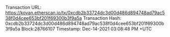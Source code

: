 
Transaction URL: https://kovan.etherscan.io/tx/0xcdb2b33724dc3d00d486d894748ad79ac538f0d4cee653bf201f69300b3f9a5a
Transaction Hash: 0xcdb2b33724dc3d00d486d894748ad79ac538f0d4cee653bf201f69300b3f9a5a
Block:28766107
Timestamp: Dec-14-2021 03:08:48 PM +UTC
